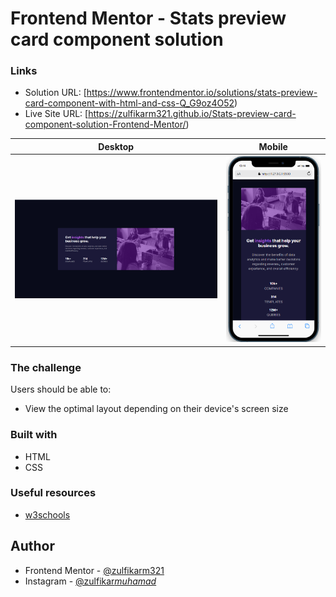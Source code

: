 # Frontend Mentor - Stats preview card component solution

### Links

- Solution URL: [https://www.frontendmentor.io/solutions/stats-preview-card-component-with-html-and-css-Q_G9oz4O52)
- Live Site URL: [https://zulfikarm321.github.io/Stats-preview-card-component-solution-Frontend-Mentor/)

| Desktop                        | Mobile                        |
| ------------------------------ | ----------------------------- |
| ![Screenshot](/ss/desktop.png) | ![Screenshot](/ss/mobile.png) |

### The challenge

Users should be able to:

- View the optimal layout depending on their device's screen size

### Built with

- HTML
- CSS

### Useful resources

- [w3schools](https://www.w3schools.com/)

## Author

- Frontend Mentor - [@zulfikarm321](https://www.frontendmentor.io/profile/zulfikarm321)
- Instagram - [@zulfikar*muhamad*](https://www.instagram.com/zulfikar_muhamad_/)
